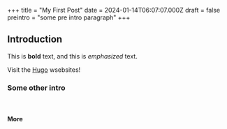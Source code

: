 +++
title = "My First Post"
date = 2024-01-14T06:07:07.000Z
draft = false
preintro = "some pre intro paragraph"
+++
## Introduction

This is **bold** text, and this is *emphasized* text.

Visit the [Hugo](https://gohugo.io) wsebsites!

### Some other intro

&nbsp;

#### More